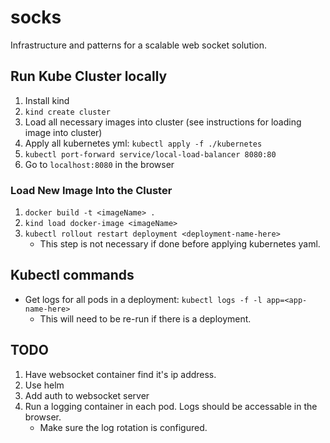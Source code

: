 # socks
Infrastructure and patterns for a scalable web socket solution.

## Run Kube Cluster locally
1. Install kind
1. `kind create cluster`
1. Load all necessary images into cluster (see instructions for loading image into cluster)
1. Apply all kubernetes yml: `kubectl apply -f ./kubernetes`
1. `kubectl port-forward service/local-load-balancer 8080:80`
1. Go to `localhost:8080` in the browser

### Load New Image Into the Cluster
1. `docker build -t <imageName> .`
1. `kind load docker-image <imageName>`
1. `kubectl rollout restart deployment <deployment-name-here>`
    - This step is not necessary if done before applying kubernetes yaml.

## Kubectl commands
- Get logs for all pods in a deployment: `kubectl logs -f -l app=<app-name-here>`
    - This will need to be re-run if there is a deployment.

## TODO
1. Have websocket container find it's ip address.
1. Use helm
1. Add auth to websocket server
1. Run a logging container in each pod. Logs should be accessable in the browser.
    - Make sure the log rotation is configured.